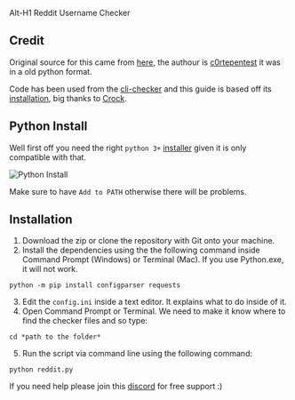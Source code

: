 Alt-H1  Reddit Username Checker
## Credit

  Original source for this came from [here](https://youtu.be/96EBlrKOpH4), the authour is [c0rtepentest](https://twitter.com/c0rtepentest) it was in a old python format.
  
  Code has been used from the [cli-checker](https://github.com/crock/cli-checker) and this guide is based off its [installation](https://github.com/crock/cli-checker/wiki/Installation), big thanks to [Crock](https://github.com/crock).
  
## Python Install

  Well first off you need the right `python 3+` [installer](https://www.python.org/downloads/) given it is only compatible with that.
  
  ![Python Install](https://i.imgur.com/xw0RAb0.png)
  
  Make sure to have `Add to PATH` otherwise there will be problems.
## Installation

1. Download the zip or clone the repository with Git onto your machine.
2. Install the dependencies using the the following command inside Command Prompt (Windows) or Terminal (Mac). If you use Python.exe, it will not work.

```
python -m pip install configparser requests
```

3. Edit the `config.ini` inside a text editor. It explains what to do inside of it.
4. Open Command Prompt or Terminal. We need to make it know where to find the checker files and so type:

```
cd *path to the folder*
```

5. Run the script via command line using the following command:

```
python reddit.py
```

If you need help please join this [discord](https://discord.gg/hpbQayV) for free support :)
